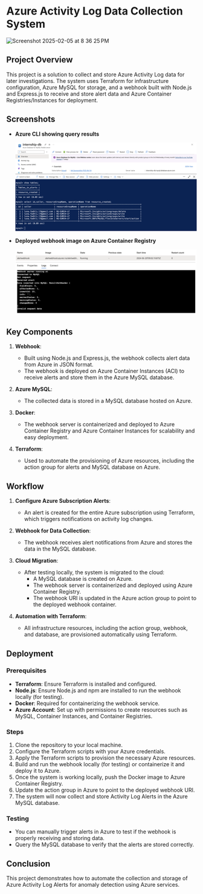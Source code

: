 # Azure Activity Log Data Collection System

<img width="400" height="300" alt="Screenshot 2025-02-05 at 8 36 25 PM" src="https://github.com/user-attachments/assets/700a78ad-e24c-42f7-a55e-aed2743fbb2f" />


## Project Overview

This project is a solution to collect and store Azure Activity Log data for later investigations. The system uses Terraform for infrastructure configuration, Azure MySQL for storage, and a webhook built with Node.js and Express.js to receive and store alert data and Azure Container Registries/Instances for deployment.

## Screenshots

- **Azure CLI showing query results**  

  ![Azure CLI showing query results](https://github.com/luluna02/Azure-Activity-Log-collection/blob/35fe1c549e2ffe039ca8f9e1517e37c466b89de6/Screenshots/Database%20Azure%20CLI%20for%20received%20alerts.png)

- **Deployed webhook image on Azure Container Registry**  

  ![Deployed webhook image on Azure Container Registry](https://github.com/luluna02/Azure-Activity-Log-collection/blob/35fe1c549e2ffe039ca8f9e1517e37c466b89de6/Screenshots/Deployed%20webhook%20image%20on%20Azure%20Container%20Registry.png)

## Key Components

1. **Webhook**:  
   - Built using Node.js and Express.js, the webhook collects alert data from Azure in JSON format.
   - The webhook is deployed on Azure Container Instances (ACI) to receive alerts and store them in the Azure MySQL database.
   
2. **Azure MySQL**:  
   - The collected data is stored in a MySQL database hosted on Azure.
   
3. **Docker**:  
   - The webhook server is containerized and deployed to Azure Container Registry and Azure Container Instances for scalability and easy deployment.

4. **Terraform**:  
   - Used to automate the provisioning of Azure resources, including the action group for alerts and MySQL database on Azure.

## Workflow

1. **Configure Azure Subscription Alerts**:  
   - An alert is created for the entire Azure subscription using Terraform, which triggers notifications on activity log changes.
   
2. **Webhook for Data Collection**:  
   - The webhook receives alert notifications from Azure and stores the data in the MySQL database.

3. **Cloud Migration**:  
   - After testing locally, the system is migrated to the cloud:
     - A MySQL database is created on Azure.
     - The webhook server is containerized and deployed using Azure Container Registry.
     - The webhook URI is updated in the Azure action group to point to the deployed webhook container.

4. **Automation with Terraform**:  
   - All infrastructure resources, including the action group, webhook, and database, are provisioned automatically using Terraform.

## Deployment

### Prerequisites

- **Terraform**: Ensure Terraform is installed and configured.
- **Node.js**: Ensure Node.js and npm are installed to run the webhook locally (for testing).
- **Docker**: Required for containerizing the webhook service.
- **Azure Account**: Set up with permissions to create resources such as MySQL, Container Instances, and Container Registries.

### Steps

1. Clone the repository to your local machine.
2. Configure the Terraform scripts with your Azure credentials.
3. Apply the Terraform scripts to provision the necessary Azure resources.
4. Build and run the webhook locally (for testing) or containerize it and deploy it to Azure.
5. Once the system is working locally, push the Docker image to Azure Container Registry.
6. Update the action group in Azure to point to the deployed webhook URI.
7. The system will now collect and store Activity Log Alerts in the Azure MySQL database.

### Testing

- You can manually trigger alerts in Azure to test if the webhook is properly receiving and storing data.
- Query the MySQL database to verify that the alerts are stored correctly.

## Conclusion

This project demonstrates how to automate the collection and storage of Azure Activity Log Alerts for anomaly detection using Azure services.
